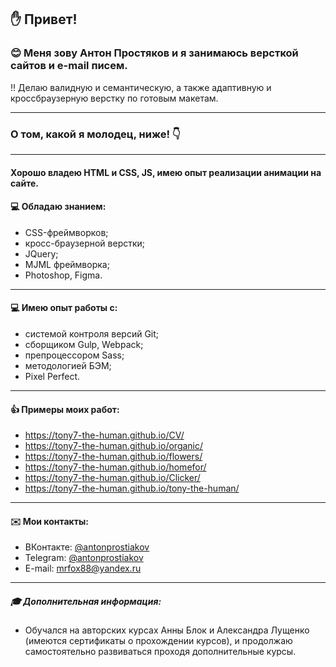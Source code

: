 
## :hand: Привет! 
### :blush: Меня зову Антон Простяков и я занимаюсь версткой сайтов и e-mail писем. 
:bangbang: Делаю валидную и семантическую, а также адаптивную и кроссбраузерную верстку по готовым макетам. 

___
### О том, какой я молодец, ниже! :point_down:

___
#### Хорошо владею HTML и CSS, JS, имею опыт реализации анимации на сайте.

#### :computer: Обладаю знанием:
- CSS-фреймворков;
- кросс-браузерной верстки;
- JQuery;
- MJML фреймворка;
- Photoshop, Figma.

___
#### :computer: Имею опыт работы с:
* системой контроля версий Git;
* сборщиком Gulp, Webpack;
* препроцессором Sass;
* методологией БЭМ;
* Pixel Perfect.

___
#### :thumbsup: Примеры моих работ: 

- https://tony7-the-human.github.io/CV/
- https://tony7-the-human.github.io/organic/
- https://tony7-the-human.github.io/flowers/
- https://tony7-the-human.github.io/homefor/
- https://tony7-the-human.github.io/Clicker/
- https://tony7-the-human.github.io/tony-the-human/


___
#### :envelope: Мои контакты:
* ВКонтакте: [@antonprostiakov](https://vk.com/tony_the_human)
* Telegram: [@antonprostiakov](https://t.me/Tony7_The_Human)
* E-mail: [mrfox88@yandex.ru](mrfox88@yandex.ru)


___
##### :mortar_board: Дополнительная информация: 

* Обучался на авторских курсах Анны Блок и Александра Лущенко (имеются сертификаты о прохождении курсов), и продолжаю самостоятельно развиваться проходя дополнительные курсы.
